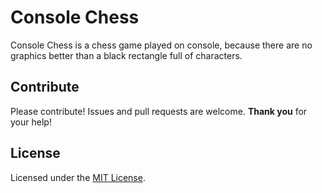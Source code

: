 # Console Chess

Console Chess is a chess game played on console, because there are no graphics better than a black rectangle full of characters.

## Contribute

Please contribute! Issues and pull requests are welcome. **Thank you** for your help!

## License

Licensed under the [MIT License](./LICENSE).
